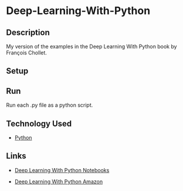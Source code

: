 
# Deep-Learning-With-Python

## Description

My version of the examples in the Deep Learning With Python book by François Chollet.

## Setup

## Run

Run each .py file as a python script.

## Technology Used

- [Python](https://www.python.org/)

## Links

- [Deep Learning With Python Notebooks](https://github.com/fchollet/deep-learning-with-python-notebooks)

- [Deep Learning With Python Amazon](https://www.amazon.ca/dp/1617294438/ref=cm_sw_r_cp_apa_i_SfdjCb4CFBTJX)
